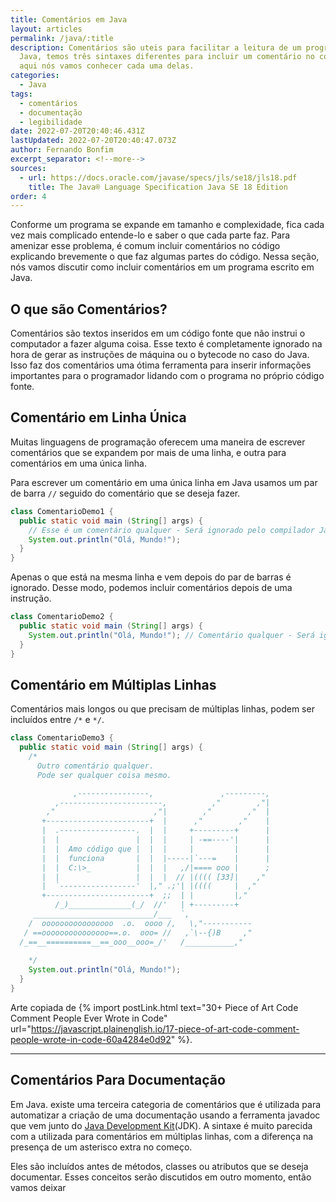 ```yaml
---
title: Comentários em Java
layout: articles
permalink: /java/:title
description: Comentários são uteis para facilitar a leitura de um programa. Em
  Java, temos três sintaxes diferentes para incluir um comentário no código, e
  aqui nós vamos conhecer cada uma delas.
categories:
  - Java
tags:
  - comentários
  - documentação
  - legibilidade
date: 2022-07-20T20:40:46.431Z
lastUpdated: 2022-07-20T20:40:47.073Z
author: Fernando Bonfim
excerpt_separator: <!--more-->
sources:
  - url: https://docs.oracle.com/javase/specs/jls/se18/jls18.pdf
    title: The Java® Language Specification Java SE 18 Edition
order: 4
---
```

Conforme um programa se expande em tamanho e complexidade, fica cada vez mais complicado entende-lo e saber o que cada parte faz. Para amenizar esse problema, é comum incluir comentários no código explicando brevemente o que faz algumas partes do código. Nessa seção, nós vamos discutir como incluir comentários em um programa escrito em Java.

## O que são Comentários?

Comentários são textos inseridos em um código fonte que não instrui o computador a fazer alguma coisa. Esse texto é completamente ignorado na hora de gerar as instruções de máquina ou o bytecode no caso do Java. Isso faz dos comentários uma ótima ferramenta para inserir informações importantes para o programador lidando com o programa no próprio código fonte.

## Comentário em Linha Única

Muitas linguagens de programação oferecem uma maneira de escrever comentários que se expandem por mais de uma linha, e outra para comentários em uma única linha. 

Para escrever um comentário em uma única linha em Java usamos um par de barra `//` seguido do comentário que se deseja fazer.

```java
class ComentarioDemo1 {
  public static void main (String[] args) {
    // Esse é um comentário qualquer - Será ignorado pelo compilador Java
    System.out.println("Olá, Mundo!");
  }
}
```

Apenas o que está na mesma linha e vem depois do par de barras é ignorado. Desse modo, podemos incluir comentários depois de uma instrução.

```java
class ComentarioDemo2 {
  public static void main (String[] args) {
    System.out.println("Olá, Mundo!"); // Comentário qualquer - Será ignorado pelo compilador Java
  }
}
```

## Comentário em Múltiplas Linhas

Comentários mais longos ou que precisam de múltiplas linhas, podem ser incluídos entre `/*` e `*/`. 

```java
class ComentarioDemo3 {
  public static void main (String[] args) {
    /*
      Outro comentário qualquer.
      Pode ser qualquer coisa mesmo.

              ,----------------,               ,---------,
          ,-----------------------,          ,"        ,"|
        ,"                      ,"|        ,"        ,"  |
       +-----------------------+  |      ,"        ,"    |
       |  .-----------------.  |  |     +---------+      |
       |  |                 |  |  |     | -==----'|      |
       |  |  Amo código que |  |  |     |         |      |
       |  |  funciona       |  |  |-----|`---=    |      |
       |  |  C:\>_          |  |  |   ,/|==== ooo |      ;
       |  |                 |  |  |  // |(((( [33]|    ,"
       |  `-----------------'  |," .;'| |((((     |  ,"
       +-----------------------+  ;;  | |         |,"
          /_)______________(_/  //'   | +---------+
     ___________________________/___  `,
    /  oooooooooooooooo  .o.  oooo /,   \,"-----------
   / ==ooooooooooooooo==.o.  ooo= //   ,`\--{)B     ,"
  /_==__==========__==_ooo__ooo=_/'   /___________,"
 
    */
    System.out.println("Olá, Mundo!");
  }
}
```

Arte copiada de {% import postLink.html text="30+ Piece of Art Code Comment People Ever Wrote in Code" url="https://javascript.plainenglish.io/17-piece-of-art-code-comment-people-wrote-in-code-60a4284e0d92" %}.

- - -

## Comentários Para Documentação

Em Java. existe uma terceira categoria de comentários que é utilizada para automatizar a criação de uma documentação usando a ferramenta javadoc que vem junto do [Java Development Kit](https://tecnologiaeinformacao.netlify.app/java/java-jre-and-jdk-ptbr#java-development-kit)(JDK). A sintaxe é muito parecida com a utilizada para comentários em múltiplas linhas, com a diferença na presença de um asterisco extra no começo.

Eles são incluídos antes de métodos, classes ou atributos que se deseja documentar. Esses conceitos serão discutidos em outro momento, então vamos deixar